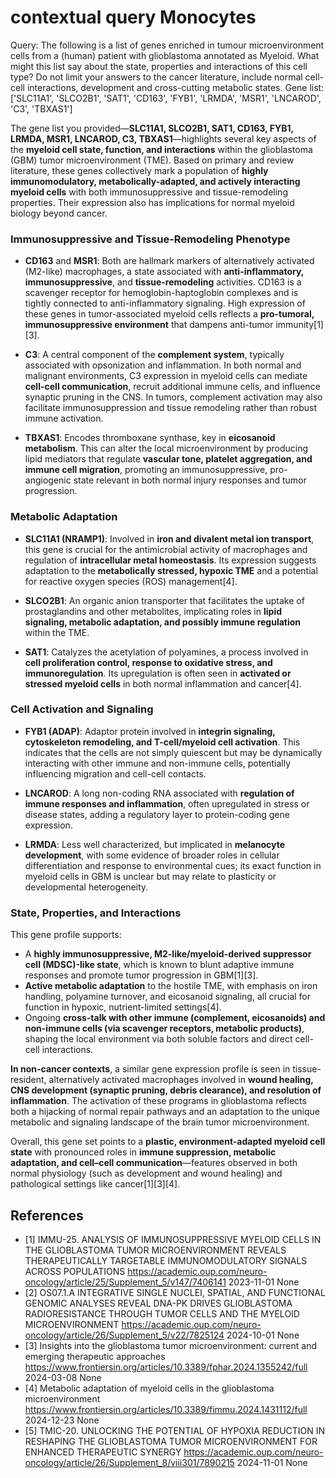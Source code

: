 # contextual query Monocytes

Query: The following is a list of genes enriched in tumour microenvironment cells from a (human) patient with glioblastoma  annotated as Myeloid.  What might this list say about the state, properties and interactions of this cell type?  Do not limit your answers to the cancer literature,  include normal cell-cell interactions, development and cross-cutting metabolic states.  Gene list: ['SLC11A1', 'SLCO2B1', 'SAT1', 'CD163', 'FYB1', 'LRMDA', 'MSR1', 'LNCAROD', 'C3', 'TBXAS1']

The gene list you provided—**SLC11A1, SLCO2B1, SAT1, CD163, FYB1, LRMDA, MSR1, LNCAROD, C3, TBXAS1**—highlights several key aspects of the **myeloid cell state, function, and interactions** within the glioblastoma (GBM) tumor microenvironment (TME). Based on primary and review literature, these genes collectively mark a population of **highly immunomodulatory, metabolically-adapted, and actively interacting myeloid cells** with both immunosuppressive and tissue-remodeling properties. Their expression also has implications for normal myeloid biology beyond cancer.

### Immunosuppressive and Tissue-Remodeling Phenotype

- **CD163** and **MSR1**: Both are hallmark markers of alternatively activated (M2-like) macrophages, a state associated with **anti-inflammatory, immunosuppressive**, and **tissue-remodeling** activities. CD163 is a scavenger receptor for hemoglobin-haptoglobin complexes and is tightly connected to anti-inflammatory signaling. High expression of these genes in tumor-associated myeloid cells reflects a **pro-tumoral, immunosuppressive environment** that dampens anti-tumor immunity[1][3].

- **C3**: A central component of the **complement system**, typically associated with opsonization and inflammation. In both normal and malignant environments, C3 expression in myeloid cells can mediate **cell-cell communication**, recruit additional immune cells, and influence synaptic pruning in the CNS. In tumors, complement activation may also facilitate immunosuppression and tissue remodeling rather than robust immune activation.

- **TBXAS1**: Encodes thromboxane synthase, key in **eicosanoid metabolism**. This can alter the local microenvironment by producing lipid mediators that regulate **vascular tone, platelet aggregation, and immune cell migration**, promoting an immunosuppressive, pro-angiogenic state relevant in both normal injury responses and tumor progression.

### Metabolic Adaptation

- **SLC11A1 (NRAMP1)**: Involved in **iron and divalent metal ion transport**, this gene is crucial for the antimicrobial activity of macrophages and regulation of **intracellular metal homeostasis**. Its expression suggests adaptation to the **metabolically stressed, hypoxic TME** and a potential for reactive oxygen species (ROS) management[4].

- **SLCO2B1**: An organic anion transporter that facilitates the uptake of prostaglandins and other metabolites, implicating roles in **lipid signaling, metabolic adaptation, and possibly immune regulation** within the TME.

- **SAT1**: Catalyzes the acetylation of polyamines, a process involved in **cell proliferation control, response to oxidative stress, and immunoregulation**. Its upregulation is often seen in **activated or stressed myeloid cells** in both normal inflammation and cancer[4].

### Cell Activation and Signaling

- **FYB1 (ADAP)**: Adaptor protein involved in **integrin signaling, cytoskeleton remodeling, and T-cell/myeloid cell activation**. This indicates that the cells are not simply quiescent but may be dynamically interacting with other immune and non-immune cells, potentially influencing migration and cell-cell contacts.

- **LNCAROD**: A long non-coding RNA associated with **regulation of immune responses and inflammation**, often upregulated in stress or disease states, adding a regulatory layer to protein-coding gene expression.

- **LRMDA**: Less well characterized, but implicated in **melanocyte development**, with some evidence of broader roles in cellular differentiation and response to environmental cues; its exact function in myeloid cells in GBM is unclear but may relate to plasticity or developmental heterogeneity.

### State, Properties, and Interactions

This gene profile supports:
- A **highly immunosuppressive, M2-like/myeloid-derived suppressor cell (MDSC)-like state**, which is known to blunt adaptive immune responses and promote tumor progression in GBM[1][3].
- **Active metabolic adaptation** to the hostile TME, with emphasis on iron handling, polyamine turnover, and eicosanoid signaling, all crucial for function in hypoxic, nutrient-limited settings[4].
- Ongoing **cross-talk with other immune (complement, eicosanoids) and non-immune cells (via scavenger receptors, metabolic products)**, shaping the local environment via both soluble factors and direct cell-cell interactions.

**In non-cancer contexts**, a similar gene expression profile is seen in tissue-resident, alternatively activated macrophages involved in **wound healing, CNS development (synaptic pruning, debris clearance), and resolution of inflammation**. The activation of these programs in glioblastoma reflects both a hijacking of normal repair pathways and an adaptation to the unique metabolic and signaling landscape of the brain tumor microenvironment.

Overall, this gene set points to a **plastic, environment-adapted myeloid cell state** with pronounced roles in **immune suppression, metabolic adaptation, and cell–cell communication**—features observed in both normal physiology (such as development and wound healing) and pathological settings like cancer[1][3][4].



## References

- [1] IMMU-25. ANALYSIS OF IMMUNOSUPPRESSIVE MYELOID CELLS IN THE GLIOBLASTOMA TUMOR MICROENVIRONMENT REVEALS THERAPEUTICALLY TARGETABLE IMMUNOMODULATORY SIGNALS ACROSS POPULATIONS https://academic.oup.com/neuro-oncology/article/25/Supplement_5/v147/7406141 2023-11-01 None
- [2] OS07.1.A INTEGRATIVE SINGLE NUCLEI, SPATIAL, AND FUNCTIONAL GENOMIC ANALYSES REVEAL DNA-PK DRIVES GLIOBLASTOMA RADIORESISTANCE THROUGH TUMOR CELLS AND THE MYELOID MICROENVIRONMENT https://academic.oup.com/neuro-oncology/article/26/Supplement_5/v22/7825124 2024-10-01 None
- [3] Insights into the glioblastoma tumor microenvironment: current and emerging therapeutic approaches https://www.frontiersin.org/articles/10.3389/fphar.2024.1355242/full 2024-03-08 None
- [4] Metabolic adaptation of myeloid cells in the glioblastoma microenvironment https://www.frontiersin.org/articles/10.3389/fimmu.2024.1431112/full 2024-12-23 None
- [5] TMIC-20. UNLOCKING THE POTENTIAL OF HYPOXIA REDUCTION IN RESHAPING THE GLIOBLASTOMA TUMOR MICROENVIRONMENT FOR ENHANCED THERAPEUTIC SYNERGY https://academic.oup.com/neuro-oncology/article/26/Supplement_8/viii301/7890215 2024-11-01 None